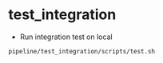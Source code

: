 # test_integration

- Run integration test on local

```
pipeline/test_integration/scripts/test.sh
```
